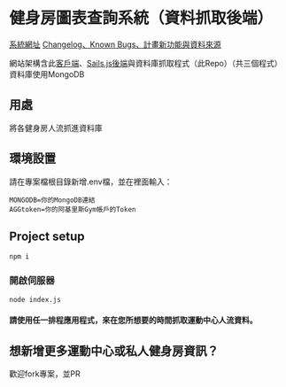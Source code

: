 # 健身房圖表查詢系統（資料抓取後端）

[系統網址](https://tonyyu.taipei/gym-stats)
[Changelog、Known Bugs、計畫新功能與資料來源](https://hackmd.io/@x9VPntxwQemm0h5ceTvAJw/rJrxViL0F)

網站架構含此[客戶端](https://github.com/tonyyu-taipei/TaiwanSportsCenter-Charts_CLIENT)、[Sails.js後端](https://github.com/tonyyu-taipei/TaiwanSportsCenter-Charts_SAILS-SERVER)與資料庫抓取程式（此Repo）（共三個程式）
資料庫使用MongoDB

## 用處
將各健身房人流抓進資料庫

## 環境設置

請在專案檔根目錄新增.env檔，並在裡面輸入：
```
MONGODB=你的MongoDB連結
AGGtoken=你的阿基里斯Gym帳戶的Token
```


## Project setup
```
npm i
```

### 開啟伺服器
```
node index.js
```

#### 請使用任一排程應用程式，來在您所想要的時間抓取運動中心人流資料。

## 想新增更多運動中心或私人健身房資訊？

歡迎fork專案，並PR
